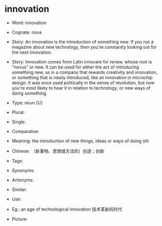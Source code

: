 # innovation

- Word: innovation
- Cognate: nova
- Story: An innovation is the introduction of something new. If you run a magazine about new technology, then you're constantly looking out for the next innovation.
- Story: Innovation comes from Latin innovare for renew, whose root is "novus" or new. It can be used for either the act of introducing something new, as in a company that rewards creativity and innovation, or something that is newly introduced, like an innovation in microchip design. It was once used politically in the sense of revolution, but now you're most likely to hear it in relation to technology, or new ways of doing something.

- Type: noun [U]
- Plural: 
- Single: 
- Comparative: 
- Meaning: the introduction of new things, ideas or ways of doing sth
- Chinese: （新事物、思想或方法的）创造；创新
- Tags: 
- Synonyms: 
- Antonyms: 
- Similar: 
- Use: 
- Eg.: an age of technological innovation 技术革新的时代
- Picture: 

